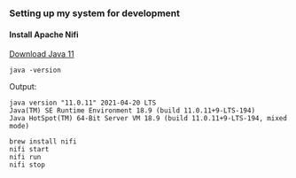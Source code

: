 ### Setting up my system for development
#### Install Apache Nifi
[Download Java 11](https://www.oracle.com/java/technologies/javase-jdk11-downloads.html)
```shell
java -version
```
Output:
```shell
java version "11.0.11" 2021-04-20 LTS
Java(TM) SE Runtime Environment 18.9 (build 11.0.11+9-LTS-194)
Java HotSpot(TM) 64-Bit Server VM 18.9 (build 11.0.11+9-LTS-194, mixed mode)
```
```shell
brew install nifi
nifi start
nifi run
nifi stop
```
